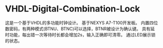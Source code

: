 # VHDL-Digital-Combination-Lock
这是一个基于VHDL的多功能时钟设计。
基于NEXYS A7-T100开发板。
内置四位数密码，有两种模式(BTNU、BTNC)可以选择，BTNR被设计为确认键。
具有延时功能，每出错一次等待时长都会增加2s，输入正确即可清零。
通过LED展示锁的状态。
